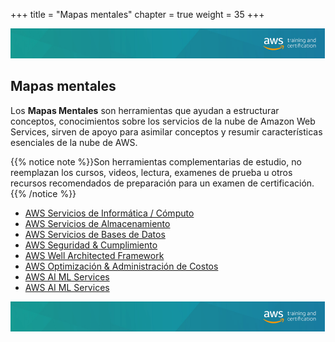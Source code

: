 +++ 
title = "Mapas mentales" 
chapter = true 
weight = 35
+++

<img src="images/logo-bar.png" alt="drawing"/>

## Mapas mentales

Los **Mapas Mentales** son herramientas que ayudan a estructurar conceptos, conocimientos sobre los servicios de la nube de Amazon Web Services, sirven de apoyo para asimilar conceptos y resumir características esenciales de la nube de AWS.

{{% notice note %}}Son herramientas complementarias de estudio, no reemplazan los cursos, videos, lectura, examenes de prueba u otros recursos recomendados de preparación para un examen de certificación.
{{% /notice %}}


- <a href="https://www.xmind.net/m/YmfSEV" target="_blank">AWS Servicios de Informática / Cómputo</a>
- <a href="https://xmind.app/m/vYtraZ/" target="_blank">AWS Servicios de Almacenamiento </a>
- <a href="https://www.xmind.net/m/v83tqz" target="_blank">AWS Servicios de Bases de Datos </a>
- <a href="https://www.xmind.net/m/ch9cra" target="_blank">AWS Seguridad & Cumplimiento </a>
- <a href="https://www.xmind.net/m/rdMTjZ" target="_blank">AWS Well Architected Framework</a>
- <a href="https://xmind.app/m/JPkLyi/" target="_blank">AWS Optimización & Administración de Costos</a>
- <a href="https://xmind.app/m/mzvwHg" target="_blank">AWS AI ML Services </a>
- <a href="https://xmind.app/m/mzvwHg" target="_blank">AWS AI ML Services </a>



<img src="images/logo-bar.png" alt="drawing"/>